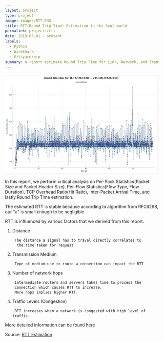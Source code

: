 ```yaml
---
layout: project
type: project
image: images/RTT.PNG
title: RTT(Round Trip Time) Estimation in the Real world
permalink: projects/rtt
date: 2018-05-01 - present
labels:
  - Python
  - WireShark
  - Git/yarn/pip
summary: A report estimate Round Trip Time for Link, Network, and Transport Layer
---
```


<img class="ui medium right floated rounded image" src="../images/RTT-est.PNG">

In this report, we perform critical analysis on Per-Pack Statistics(Packet Size and Packet Header Size), 
Per-Flow Statistics(Flow Type, Flow Duration), TCP Overhead Ratio(Hit Ratio), Inter-Packet Arrival Time, and lastly 
Round Trip Time estimation.

The estimated RTT is stable because according to algorithm from RFC6298, our "a" is small enough to be negligible 

RTT is influenced by various factors that we derived from this report. 

1) Distance 

        The distance a signal has to travel directly correlates to
         the time taken for request    
        
2) Transmission Medium

        Type of medium use to route a connection can impact the RTT
        
3) Number of network hops

        Intermediate routers and servers takes time to process the 
        connection which causes RTT to increase. 
        More hops implies higher RTT.
        
4) Traffic Levels (Congestion)

        RTT increases when a network is congested with high level of traffic.
       
More detailed information can be found [here](https://github.com/haminthecoder/RTT-Estimation/blob/master/RTT%20Estimation%20in%20Real%20World.pdf)

 
Source: <a href="https://github.com/haminthecoder/RTT-Estimation"><i class="large github icon"></i>RTT Estimation</a>
